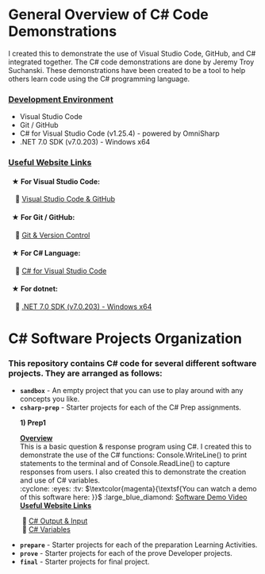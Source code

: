 # General Overview of C# Code Demonstrations
I created this to demonstrate the use of Visual Studio Code, GitHub, and C# integrated together. The C# code demonstrations are done by Jeremy Troy Suchanski. These demonstrations have been created to be a tool to help others learn code using the C# programming language.
### <ins> Development Environment </ins>

* Visual Studio Code
* Git / GitHub
* C# for Visual Studio Code (v1.25.4) - powered by OmniSharp
* .NET 7.0 SDK (v7.0.203) - Windows x64


### <ins> Useful Website Links </ins>
#### &ensp;&#9733; For Visual Studio Code:
&emsp;:large_blue_diamond: [Visual Studio Code & GitHub](https://code.visualstudio.com/docs/sourcecontrol/overview)
#### &ensp;&#9733; For Git / GitHub:
&emsp;:large_blue_diamond: [Git & Version Control](https://docs.github.com/en/get-started/using-git/about-git)
#### &ensp;&#9733; For C# Language:
&emsp;:large_blue_diamond: [C# for Visual Studio Code](https://marketplace.visualstudio.com/items?itemName=ms-dotnettools.csharp)
#### &ensp;&#9733; For dotnet: 
&emsp;:large_blue_diamond: [.NET 7.0 SDK (v7.0.203) - Windows x64](https://dotnet.microsoft.com/en-us/download/dotnet/thank-you/sdk-7.0.203-windows-x64-installer?journey=vs-code)

# C# Software Projects Organization
### This repository contains C# code for several different software projects. They are arranged as follows:

* **`sandbox`** - An empty project that you can use to play around with any concepts you like. <br>
* **`csharp-prep`** - Starter projects for each of the C# Prep assignments. <br>

<ul><b>1) Prep1</b>
<p><ins><b>Overview</b></ins><br>
This is a basic question & response program using C#. I created this to demonstrate the use of the C# functions: Console.WriteLine() to print statements to the terminal and of Console.ReadLine() to capture responses from users. I also created this to demonstrate the creation and use of C# variables. <br>
:cyclone: :eyes: :tv: $\textcolor{magenta}{\textsf{You can watch a demo of this software here: }}$ :large_blue_diamond: <a href="https://youtu.be/3P_2wxxeNUQ">Software Demo Video</a> <br>
<ins><b>Useful Website Links</b></ins></p></ul>

&emsp;&emsp;:large_blue_diamond: [C# Output & Input](https://www.programiz.com/csharp-programming/basic-input-output)<br>
&emsp;&emsp;:large_blue_diamond: [C# Variables](https://www.tutorialspoint.com/csharp/csharp_variables.htm)
 
* **`prepare`** - Starter projects for each of the preparation Learning Activities.
* **`prove`** - Starter projects for each of the prove Developer projects.
* **`final`** - Starter projects for final project.
